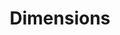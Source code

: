 ---
layout: default
bigquery: https://console.cloud.google.com/bigquery?p=covid-19-dimensions-ai&page=table&d=data&t=publications
contributors: Digital Science, https://www.digital-science.com/
cost: Free for personal, non-commercial use.
description: Dimensions contains more than 100 million publications, ranging from
  articles published in scholarly journals, books and book chapters, to preprints
  and conference proceedings. All publications are contextualized with linked data
  sets, funding, publications, patents, clinical trials, and policy documents. You
  can also view associated categories, funders, institutions, and researcher profiles.
documentation: https://docs.dimensions.ai/bigquery/index.html
last_edit: 04/09/2022, 22:43:14
location: https://www.dimensions.ai/products/free/
maintained_by: Digital Science, https://www.digital-science.com/
schema_fields:
- family_members_ids
- funding_amount
- associated_publication_doi
- expiration_year
- acronym
- repository_id
- id
- reference_ids
- address
- date_print
- funding_cny
- pmcid
- mesh_headings
- citations_count
- brief_title
- organisation_details
- concepts
- language
- priority_date
- granted_date
- publisher
- category_uoa
- established
- granted_year
- supporting_grant_ids
- active_years
- foa_number
- assignee_countries
- email_address
- funding_details
- legal_status
- journal_lists
- associated_grant_ids
- associated_publication_id
- ipcr
- acknowledgements
- subtitles
- patent_ids
- date
- publication_year
- original_assignee_countries
- original_title
- research_org_city_names
- repository_name
- volume
- altmetrics
- category_hra
- funding_usd
- cited_by_ids
- filing_status
- date_normal
- citations
- grant_number
- title
- resulting_publication_doi
- end_date
- type
- registry
- research_org_cities
- kind
- category_for
- funder_org_cities
- category_hrcs_rac
- current_assignee
- funding_currency
- category_icrp_cso
- funder_org_countries
- research_org_countries
- license
- book_title
- created_date
- funding_chf
- resulting_publication_ids
- funding_aud
- legal_events
- citation_string
- conditions
- date_inserted
- open_access_categories
- description
- eisbn
- linkout
- issue
- source_id
- category_hrcs_hc
- name
- date_imported_gbq
- mesh_terms
- funder_orgs
- funder_org
- funding_nzd
- conference
- application_number
- research_org_state_names
- assignee_orgs
- category_sdg
- category_bra
- acronyms
- clinical_trial_ids
- associated_publication_arxiv_id
- research_org_country_names
- cpc
- category_rcdc
- year
- date_online
- pages
- pmid
- types
- categories
- open_access_categories_v2
- parent_id
- researcher_ids
- associated_publication_pmid
- funding_jpy
- funder_countries
- family_id
- category_icrp_ct
- funding_eur
- original_assignee
- original_abstract
- start_year
- funder_org_acronyms
- authors
- investigators
- research_orgs
- arxiv_id
- funding_gbp
- external_ids
- journal
- start_date
- gender
- inventor_names
- doi
- abstract
- publication_ids
- aliases
- editors
- funder_org_state_codes
- labels
- jurisdiction
- interventions
- phase
- expiration_date
- funding_cad
- filing_date
- metrics
- original_assignee_orgs
- relationships
- wikipedia_url
- isbn
- proceedings_title
- priority_year
- embargo_date
- research_org_state_codes
- end_year
- filing_year
- publication_date
- family_count
- book_series_title
- current_assignee_orgs
- repository_url
- status
- date_modified
- links
- current_assignee_countries
shortname: dimensions
tags:
- scholarly literature
- patents
- funding
- clinical trials
- academic profiles
terms_of_use: 'Use of both the Dimensions COVID-19 dataset and full Dimensions dataset
  are subject to the Dimensions Terms of use: https://www.dimensions.ai/policies-terms-legal '
title: Dimensions
uuid: dcff88bd-fe6b-4fdb-8159-809bf9d7bc1c
---